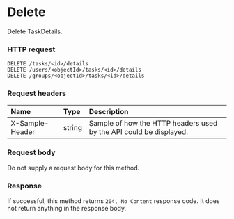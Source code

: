 # Delete

Delete TaskDetails.
### HTTP request
```http
DELETE /tasks/<id>/details
DELETE /users/<objectId>/tasks/<id>/details
DELETE /groups/<objectId>/tasks/<id>/details

```
### Request headers
| Name       | Type | Description|
|:---------------|:--------|:----------|
| X-Sample-Header  | string  | Sample of how the HTTP headers used by the API could be displayed.|

### Request body
Do not supply a request body for this method.


### Response
If successful, this method returns `204, No Content` response code. It does not return anything in the response body.


<!-- uuid: bf3812b1-df7e-4d2e-97b2-ef80a6f0486b
2015-10-09 18:21:34 UTC -->